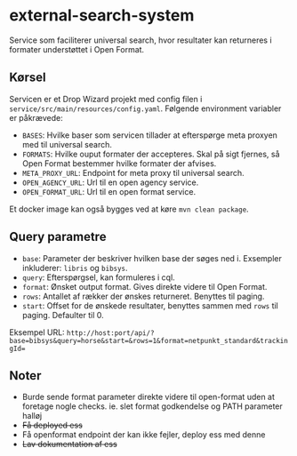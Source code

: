# external-search-system

Service som faciliterer universal search, hvor resultater kan returneres i formater understøttet i Open Format.

## Kørsel

Servicen er et Drop Wizard projekt med config filen i `service/src/main/resources/config.yaml`. Følgende environment variabler er påkrævede:
 - `BASES`: Hvilke baser som servicen tillader at efterspørge meta proxyen med til universal search.
 - `FORMATS`: Hvilke ouput formater der accepteres. Skal på sigt fjernes, så Open Format bestemmer hvilke formater der afvises.
 - `META_PROXY_URL`: Endpoint for meta proxy til universal search.
 - `OPEN_AGENCY_URL`: Url til en open agency service.
 - `OPEN_FORMAT_URL`: Url til en open format service. 
 
Et docker image kan også bygges ved at køre `mvn clean package`.

## Query parametre
 - `base`: Parameter der beskriver hvilken base der søges ned i. Exsempler inkluderer: `libris` og `bibsys`.
 - `query`: Efterspørgsel, kan formuleres i cql.
 - `format`: Ønsket output format. Gives direkte videre til Open Format.
 - `rows`: Antallet af rækker der ønskes returneret. Benyttes til paging.
 - `start`: Offset for de ønskede resultater, benyttes sammen med `rows` til paging. Defaulter til 0.
 
Eksempel URL:
`http://host:port/api/?base=bibsys&query=horse&start=&rows=1&format=netpunkt_standard&trackingId=`
 
## Noter

 - Burde sende format parameter direkte videre til open-format uden at foretage nogle checks. ie. slet format godkendelse og PATH parameter halløj
 - ~~Få deployed ess~~
 - Få openformat endpoint der kan ikke fejler, deploy ess med denne
 - ~~Lav dokumentation af ess~~
